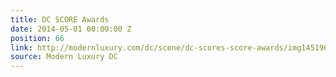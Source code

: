 ```yaml
---
title: DC SCORE Awards
date: 2014-05-01 00:00:00 Z
position: 66
link: http://modernluxury.com/dc/scene/dc-scores-score-awards/img145196
source: Modern Luxury DC
---
```



